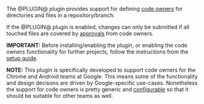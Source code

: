 The @PLUGIN@ plugin provides support for defining
[code owners](user-guide.html#codeOwners) for directories and files in a
repository/branch.

If the @PLUGIN@ plugin is enabled, changes can only be submitted if all
touched files are covered by [approvals](user-guide.html#codeOwnerApproval) from
code owners.

**IMPORTANT:** Before installing/enabling the plugin, or enabling the code
owners functionality for further projects, follow the instructions from the
[setup guide](setup-guide.html).

**NOTE:** This plugin is specifically developed to support code owners for the
Chrome and Android teams at Google. This means some of the functionality and
design decisons are driven by Google-specific use-cases. Nonetheless the support
for code owners is pretty generic and [configurable](config.html) so that it
should be suitable for other teams as well.

